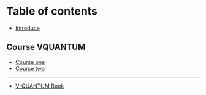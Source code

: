 # Table of contents

* [Introduce](README.md)

## Course VQUANTUM

* [Course one](course-vquantum/course-one.md)
* [Course two](course-vquantum/course-two.md)

***

* [V-QUANTUM Book](v-quantum-book.md)
